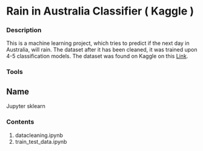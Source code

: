 # Rain in Australia Classifier ( Kaggle )

### Description
This is a machine learning project, which tries to predict if the next day in Australia, will rain. The dataset after it has been cleaned, it was trained upon 4-5 classification models. The dataset was found on Kaggle on this [Link](https://www.kaggle.com/jsphyg/weather-dataset-rattle-package). 

### Tools

Name
----
Jupyter
sklearn

### Contents
1. datacleaning.ipynb
2. train_test_data.ipynb
